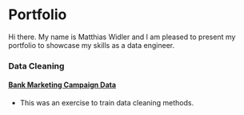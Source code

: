 # Portfolio
Hi there. My name is Matthias Widler and I am pleased to present my portfolio to showcase my skills as a data engineer.

### Data Cleaning
#### [Bank Marketing Campaign Data](./Data_Cleaning/Bank_Marketing_Campaign_Data)
- This was an exercise to train data cleaning methods.
